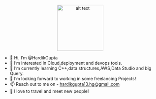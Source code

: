  <p align="center">
<img src="https://user-images.githubusercontent.com/46247882/87126810-77e5d000-c2aa-11ea-832f-70aa4fe394f9.gif" alt="alt text" width="150" height="150" />
</p>





- 👋 Hi, I’m @HardikGupta
- 👀 I’m interested in Cloud,deployment and devops tools.
- 🌱 I’m currently learning C++,data structures,AWS,Data Studio and big Query.
- 💞️ I’m looking forward to working in some freelancing Projects!
- 📫 Reach out to me on - hardikgupta13.hg@gmail.com
- 👋 I love to travel and meet new people!

<!---
harryg13/harryg13 is a ✨ special ✨ repository because its `README.md` (this file) appears on your GitHub profile.
You can click the Preview link to take a look at your changes.
--->
